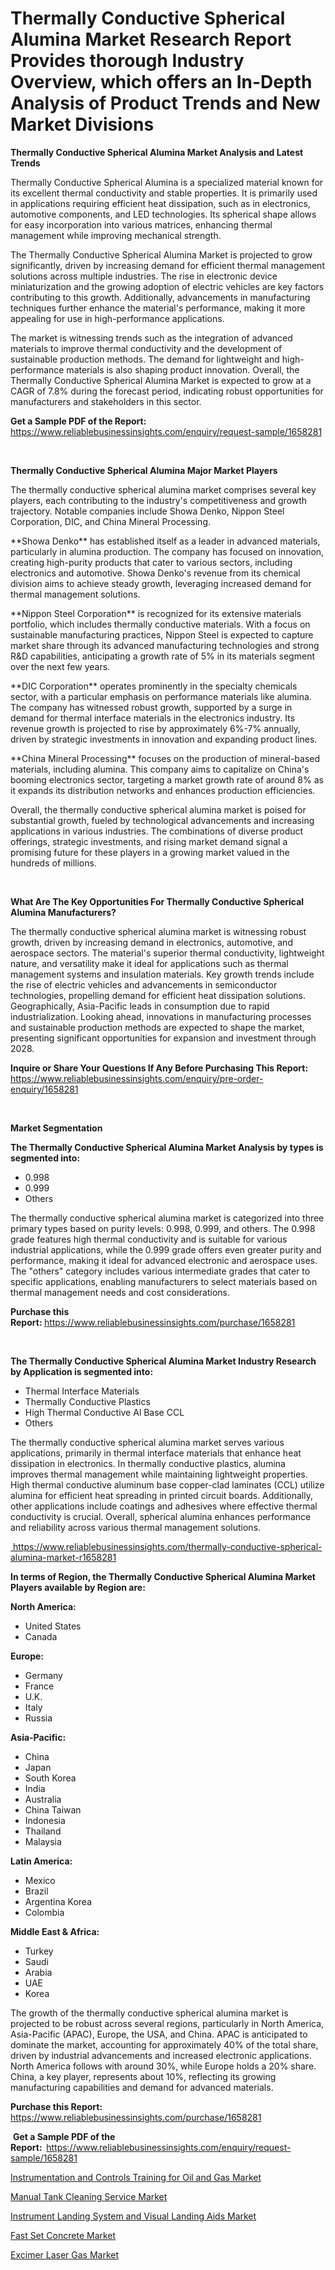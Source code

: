 <p><h1>Thermally Conductive Spherical Alumina Market Research Report Provides thorough Industry Overview, which offers an In-Depth Analysis of Product Trends and New Market Divisions</h1></p><p><strong>Thermally Conductive Spherical Alumina Market Analysis and Latest Trends</strong></p>
<p><p>Thermally Conductive Spherical Alumina is a specialized material known for its excellent thermal conductivity and stable properties. It is primarily used in applications requiring efficient heat dissipation, such as in electronics, automotive components, and LED technologies. Its spherical shape allows for easy incorporation into various matrices, enhancing thermal management while improving mechanical strength.</p><p>The Thermally Conductive Spherical Alumina Market is projected to grow significantly, driven by increasing demand for efficient thermal management solutions across multiple industries. The rise in electronic device miniaturization and the growing adoption of electric vehicles are key factors contributing to this growth. Additionally, advancements in manufacturing techniques further enhance the material's performance, making it more appealing for use in high-performance applications. </p><p>The market is witnessing trends such as the integration of advanced materials to improve thermal conductivity and the development of sustainable production methods. The demand for lightweight and high-performance materials is also shaping product innovation. Overall, the Thermally Conductive Spherical Alumina Market is expected to grow at a CAGR of 7.8% during the forecast period, indicating robust opportunities for manufacturers and stakeholders in this sector.</p></p>
<p><strong>Get a Sample PDF of the Report:&nbsp;</strong> <a href="https://www.reliablebusinessinsights.com/enquiry/request-sample/1658281?utm_campaign=102&utm_medium=2&utm_source=Github&utm_content=ia&utm_term=28092024&utm_id=thermally-conductive-spherical-alumina">https://www.reliablebusinessinsights.com/enquiry/request-sample/1658281</a></p>
<p>&nbsp;</p>
<p><strong>Thermally Conductive Spherical Alumina Major Market Players</strong></p>
<p><p>The thermally conductive spherical alumina market comprises several key players, each contributing to the industry's competitiveness and growth trajectory. Notable companies include Showa Denko, Nippon Steel Corporation, DIC, and China Mineral Processing.</p><p>**Showa Denko** has established itself as a leader in advanced materials, particularly in alumina production. The company has focused on innovation, creating high-purity products that cater to various sectors, including electronics and automotive. Showa Denko's revenue from its chemical division aims to achieve steady growth, leveraging increased demand for thermal management solutions.</p><p>**Nippon Steel Corporation** is recognized for its extensive materials portfolio, which includes thermally conductive materials. With a focus on sustainable manufacturing practices, Nippon Steel is expected to capture market share through its advanced manufacturing technologies and strong R&D capabilities, anticipating a growth rate of 5% in its materials segment over the next few years.</p><p>**DIC Corporation** operates prominently in the specialty chemicals sector, with a particular emphasis on performance materials like alumina. The company has witnessed robust growth, supported by a surge in demand for thermal interface materials in the electronics industry. Its revenue growth is projected to rise by approximately 6%-7% annually, driven by strategic investments in innovation and expanding product lines.</p><p>**China Mineral Processing** focuses on the production of mineral-based materials, including alumina. This company aims to capitalize on China's booming electronics sector, targeting a market growth rate of around 8% as it expands its distribution networks and enhances production efficiencies. </p><p>Overall, the thermally conductive spherical alumina market is poised for substantial growth, fueled by technological advancements and increasing applications in various industries. The combinations of diverse product offerings, strategic investments, and rising market demand signal a promising future for these players in a growing market valued in the hundreds of millions.</p></p>
<p>&nbsp;</p>
<p><strong>What Are The Key Opportunities For Thermally Conductive Spherical Alumina Manufacturers?</strong></p>
<p><p>The thermally conductive spherical alumina market is witnessing robust growth, driven by increasing demand in electronics, automotive, and aerospace sectors. The material's superior thermal conductivity, lightweight nature, and versatility make it ideal for applications such as thermal management systems and insulation materials. Key growth trends include the rise of electric vehicles and advancements in semiconductor technologies, propelling demand for efficient heat dissipation solutions. Geographically, Asia-Pacific leads in consumption due to rapid industrialization. Looking ahead, innovations in manufacturing processes and sustainable production methods are expected to shape the market, presenting significant opportunities for expansion and investment through 2028.</p></p>
<p><strong>Inquire or Share Your Questions If Any Before Purchasing This Report:</strong> <a href="https://www.reliablebusinessinsights.com/enquiry/pre-order-enquiry/1658281?utm_campaign=102&utm_medium=2&utm_source=Github&utm_content=ia&utm_term=28092024&utm_id=thermally-conductive-spherical-alumina">https://www.reliablebusinessinsights.com/enquiry/pre-order-enquiry/1658281</a></p>
<p>&nbsp;</p>
<p><strong>Market Segmentation</strong></p>
<p><strong>The Thermally Conductive Spherical Alumina Market Analysis by types is segmented into:</strong></p>
<p><ul><li>0.998</li><li>0.999</li><li>Others</li></ul></p>
<p><p>The thermally conductive spherical alumina market is categorized into three primary types based on purity levels: 0.998, 0.999, and others. The 0.998 grade features high thermal conductivity and is suitable for various industrial applications, while the 0.999 grade offers even greater purity and performance, making it ideal for advanced electronic and aerospace uses. The "others" category includes various intermediate grades that cater to specific applications, enabling manufacturers to select materials based on thermal management needs and cost considerations.</p></p>
<p><strong>Purchase this Report:&nbsp;</strong><a href="https://www.reliablebusinessinsights.com/purchase/1658281?utm_campaign=102&utm_medium=2&utm_source=Github&utm_content=ia&utm_term=28092024&utm_id=thermally-conductive-spherical-alumina">https://www.reliablebusinessinsights.com/purchase/1658281</a></p>
<p>&nbsp;</p>
<p><strong>The Thermally Conductive Spherical Alumina Market Industry Research by Application is segmented into:</strong></p>
<p><ul><li>Thermal Interface Materials</li><li>Thermally Conductive Plastics</li><li>High Thermal Conductive Al Base CCL</li><li>Others</li></ul></p>
<p><p>The thermally conductive spherical alumina market serves various applications, primarily in thermal interface materials that enhance heat dissipation in electronics. In thermally conductive plastics, alumina improves thermal management while maintaining lightweight properties. High thermal conductive aluminum base copper-clad laminates (CCL) utilize alumina for efficient heat spreading in printed circuit boards. Additionally, other applications include coatings and adhesives where effective thermal conductivity is crucial. Overall, spherical alumina enhances performance and reliability across various thermal management solutions.</p></p>
<p><a href="https://www.reliablebusinessinsights.com/thermally-conductive-spherical-alumina-market-r1658281?utm_campaign=102&utm_medium=2&utm_source=Github&utm_content=ia&utm_term=28092024&utm_id=thermally-conductive-spherical-alumina">&nbsp;https://www.reliablebusinessinsights.com/thermally-conductive-spherical-alumina-market-r1658281</a></p>
<p><strong>In terms of Region, the Thermally Conductive Spherical Alumina Market Players available by Region are:</strong></p>
<p>
    <p> <strong> North America: </strong>
        <ul>
            <li>United States</li>
            <li>Canada</li>
        </ul>
        </p> 
    <p> <strong> Europe: </strong>
        <ul>
            <li>Germany</li>
            <li>France</li>
            <li>U.K.</li>
            <li>Italy</li>
            <li>Russia</li>
        </ul>
        </p> 
    <p> <strong> Asia-Pacific: </strong>
        <ul>
            <li>China</li>
            <li>Japan</li>
            <li>South Korea</li>
            <li>India</li>
            <li>Australia</li>
            <li>China Taiwan</li>
            <li>Indonesia</li>
            <li>Thailand</li>
            <li>Malaysia</li>
        </ul>
        </p> 
    <p> <strong> Latin America: </strong>
        <ul>
            <li>Mexico</li>
            <li>Brazil</li>
            <li>Argentina Korea</li>
            <li>Colombia</li>
        </ul>
        </p> 
    <p> <strong> Middle East & Africa: </strong>
        <ul>
            <li>Turkey</li>
            <li>Saudi</li>
            <li>Arabia</li>
            <li>UAE</li>
            <li>Korea</li>
        </ul>
    </p>
    </p>
<p><p>The growth of the thermally conductive spherical alumina market is projected to be robust across several regions, particularly in North America, Asia-Pacific (APAC), Europe, the USA, and China. APAC is anticipated to dominate the market, accounting for approximately 40% of the total share, driven by industrial advancements and increased electronic applications. North America follows with around 30%, while Europe holds a 20% share. China, a key player, represents about 10%, reflecting its growing manufacturing capabilities and demand for advanced materials.</p></p>
<p><strong>Purchase this Report: </strong><a href="https://www.reliablebusinessinsights.com/purchase/1658281?utm_campaign=102&utm_medium=2&utm_source=Github&utm_content=ia&utm_term=28092024&utm_id=thermally-conductive-spherical-alumina">https://www.reliablebusinessinsights.com/purchase/1658281</a></p>
<p>&nbsp;<strong>Get a Sample PDF of the Report:&nbsp;&nbsp;</strong><a href="https://www.reliablebusinessinsights.com/enquiry/request-sample/1658281?utm_campaign=102&utm_medium=2&utm_source=Github&utm_content=ia&utm_term=28092024&utm_id=thermally-conductive-spherical-alumina">https://www.reliablebusinessinsights.com/enquiry/request-sample/1658281</a></p>
<p><strong></strong></p>
<p><p><a href="https://issuu.com/reportprime-2/docs/instrumentation-and-controls-traini_32eb0c326fc213?utm_campaign=102&utm_medium=2&utm_source=Github&utm_content=ia&utm_term=28092024&utm_id=thermally-conductive-spherical-alumina">Instrumentation and Controls Training for Oil and Gas Market</a></p><p><a href="https://github.com/kathiestrine5ty/Market-Research-Report-List-1/blob/main/manual-tank-cleaning-service-market.md?utm_campaign=102&utm_medium=2&utm_source=Github&utm_content=ia&utm_term=28092024&utm_id=thermally-conductive-spherical-alumina">Manual Tank Cleaning Service Market</a></p><p><a href="https://issuu.com/reportprime-2/docs/instrument-landing-system-and-visua_7a333de63c8f2d?utm_campaign=102&utm_medium=2&utm_source=Github&utm_content=ia&utm_term=28092024&utm_id=thermally-conductive-spherical-alumina">Instrument Landing System and Visual Landing Aids Market</a></p><p><a href="https://www.linkedin.com/pulse/fast-set-concrete-market-strategic-insights-product-evolution-3f3we?trackingId=lQbm0cr0TZiyUsOYNAZ4oQ%3D%3D&utm_campaign=102&utm_medium=2&utm_source=Github&utm_content=ia&utm_term=28092024&utm_id=thermally-conductive-spherical-alumina">Fast Set Concrete Market</a></p><p><a href="https://www.linkedin.com/pulse/unlocking-growth-potential-market-strategic-analysis-excimer-n6ixe?trackingId=BInFyRBeS3%2BdqqHHtcp6dg%3D%3D&utm_campaign=102&utm_medium=2&utm_source=Github&utm_content=ia&utm_term=28092024&utm_id=thermally-conductive-spherical-alumina">Excimer Laser Gas Market</a></p></p>